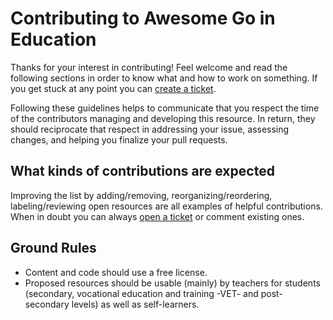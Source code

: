 # Contributing to Awesome Go in Education

Thanks for your interest in contributing! Feel welcome and read the following sections in order to know what and how to work on something. If you get stuck at any point you can [create a ticket](https://github.com/PandaWhoCodes/awesome-go-in-education/issues/new).

Following these guidelines helps to communicate that you respect the time of the contributors managing and developing this resource. In return, they should reciprocate that respect in addressing your issue, assessing changes, and helping you finalize your pull requests.

## What kinds of contributions are expected

Improving the list by adding/removing, reorganizing/reordering, labeling/reviewing open resources are all examples of helpful contributions. When in doubt you can always [open a ticket](https://github.com/PandaWhoCodes/awesome-go-in-education/issues/new) or comment existing ones.

## Ground Rules
* Content and code should use a free license.
* Proposed resources should be usable (mainly) by teachers for students (secondary, vocational education and training -VET- and post-secondary levels) as well as self-learners.

